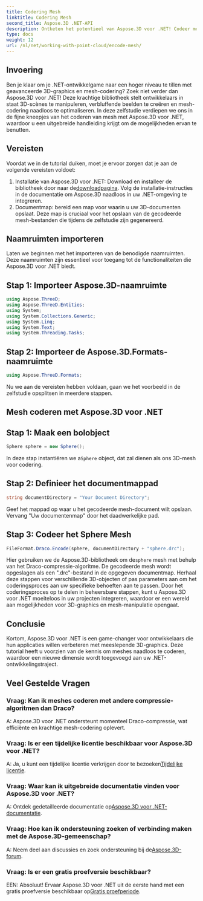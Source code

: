```yaml
---
title: Codering Mesh
linktitle: Codering Mesh
second_title: Aspose.3D .NET-API
description: Ontketen het potentieel van Aspose.3D voor .NET! Codeer moeiteloos 3D-meshes met Draco-compressie. Verbeter uw .NET-ontwikkeling met verbluffende beelden.
type: docs
weight: 12
url: /nl/net/working-with-point-cloud/encode-mesh/
---
```

## Invoering
Ben je klaar om je .NET-ontwikkelgame naar een hoger niveau te tillen met geavanceerde 3D-graphics en mesh-codering? Zoek niet verder dan Aspose.3D voor .NET! Deze krachtige bibliotheek stelt ontwikkelaars in staat 3D-scènes te manipuleren, verbluffende beelden te creëren en mesh-codering naadloos te optimaliseren. In deze zelfstudie verdiepen we ons in de fijne kneepjes van het coderen van mesh met Aspose.3D voor .NET, waardoor u een uitgebreide handleiding krijgt om de mogelijkheden ervan te benutten.
## Vereisten
Voordat we in de tutorial duiken, moet je ervoor zorgen dat je aan de volgende vereisten voldoet:
1.  Installatie van Aspose.3D voor .NET: Download en installeer de bibliotheek door naar de[downloadpagina](https://releases.aspose.com/3d/net/). Volg de installatie-instructies in de documentatie om Aspose.3D naadloos in uw .NET-omgeving te integreren.
2. Documentmap: bereid een map voor waarin u uw 3D-documenten opslaat. Deze map is cruciaal voor het opslaan van de gecodeerde mesh-bestanden die tijdens de zelfstudie zijn gegenereerd.
## Naamruimten importeren
Laten we beginnen met het importeren van de benodigde naamruimten. Deze naamruimten zijn essentieel voor toegang tot de functionaliteiten die Aspose.3D voor .NET biedt.
## Stap 1: Importeer Aspose.3D-naamruimte
```csharp
using Aspose.ThreeD;
using Aspose.ThreeD.Entities;
using System;
using System.Collections.Generic;
using System.Linq;
using System.Text;
using System.Threading.Tasks;
```
## Stap 2: Importeer de Aspose.3D.Formats-naamruimte
```csharp
using Aspose.ThreeD.Formats;
```
Nu we aan de vereisten hebben voldaan, gaan we het voorbeeld in de zelfstudie opsplitsen in meerdere stappen.
## Mesh coderen met Aspose.3D voor .NET
## Stap 1: Maak een bolobject
```csharp
Sphere sphere = new Sphere();
```
 In deze stap instantiëren we a`Sphere` object, dat zal dienen als ons 3D-mesh voor codering.
## Stap 2: Definieer het documentmappad
```csharp
string documentDirectory = "Your Document Directory";
```
Geef het mappad op waar u het gecodeerde mesh-document wilt opslaan. Vervang "Uw documentenmap" door het daadwerkelijke pad.
## Stap 3: Codeer het Sphere Mesh
```csharp
FileFormat.Draco.Encode(sphere, documentDirectory + "sphere.drc");
```
 Hier gebruiken we de Aspose.3D-bibliotheek om de`sphere` mesh met behulp van het Draco-compressie-algoritme. De gecodeerde mesh wordt opgeslagen als een ".drc"-bestand in de opgegeven documentmap.
Herhaal deze stappen voor verschillende 3D-objecten of pas parameters aan om het coderingsproces aan uw specifieke behoeften aan te passen.
Door het coderingsproces op te delen in beheersbare stappen, kunt u Aspose.3D voor .NET moeiteloos in uw projecten integreren, waardoor er een wereld aan mogelijkheden voor 3D-graphics en mesh-manipulatie opengaat.
## Conclusie
Kortom, Aspose.3D voor .NET is een game-changer voor ontwikkelaars die hun applicaties willen verbeteren met meeslepende 3D-graphics. Deze tutorial heeft u voorzien van de kennis om meshes naadloos te coderen, waardoor een nieuwe dimensie wordt toegevoegd aan uw .NET-ontwikkelingstraject.
## Veel Gestelde Vragen

### Vraag: Kan ik meshes coderen met andere compressie-algoritmen dan Draco?
A: Aspose.3D voor .NET ondersteunt momenteel Draco-compressie, wat efficiënte en krachtige mesh-codering oplevert.
### Vraag: Is er een tijdelijke licentie beschikbaar voor Aspose.3D voor .NET?
 A: Ja, u kunt een tijdelijke licentie verkrijgen door te bezoeken[Tijdelijke licentie](https://purchase.aspose.com/temporary-license/).
### Vraag: Waar kan ik uitgebreide documentatie vinden voor Aspose.3D voor .NET?
 A: Ontdek gedetailleerde documentatie op[Aspose.3D voor .NET-documentatie](https://reference.aspose.com/3d/net/).
### Vraag: Hoe kan ik ondersteuning zoeken of verbinding maken met de Aspose.3D-gemeenschap?
A: Neem deel aan discussies en zoek ondersteuning bij de[Aspose.3D-forum](https://forum.aspose.com/c/3d/18).
### Vraag: Is er een gratis proefversie beschikbaar?
 EEN: Absoluut! Ervaar Aspose.3D voor .NET uit de eerste hand met een gratis proefversie beschikbaar op[Gratis proefperiode](https://releases.aspose.com/).